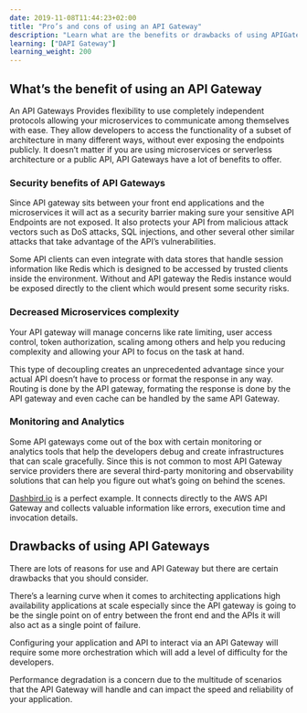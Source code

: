 ```yaml
---
date: 2019-11-08T11:44:23+02:00
title: "Pro’s and cons of using an API Gateway"
description: "Learn what are the benefits or drawbacks of using APIGateway"
learning: ["DAPI Gateway"]
learning_weight: 200
---
```




## What’s the benefit of using an API Gateway

An API Gateways Provides flexibility to use completely independent protocols allowing your microservices to communicate among themselves with ease. They allow developers to access the functionality of a subset of architecture in many different ways, without ever exposing the endpoints publicly. It doesn’t matter if you are using microservices or serverless architecture or a public API, API Gateways have a lot of benefits to offer.


### Security benefits of API Gateways

Since API gateway sits between your front end applications and the microservices it will act as a security barrier making sure your sensitive API Endpoints are not exposed. It also protects your API from malicious attack vectors such as DoS attacks, SQL injections, and other several other similar attacks that take advantage of the API’s vulnerabilities. 

Some API clients can even integrate with data stores that handle session information like Redis which is designed to be accessed by trusted clients inside the environment. Without and API gateway the Redis instance would be exposed directly to the client which would present some security risks.


### Decreased Microservices complexity

Your API gateway will manage concerns like rate limiting, user access control, token authorization, scaling among others and help you reducing complexity and allowing your API to focus on the task at hand. 

This type of decoupling creates an unprecedented advantage since your actual API doesn’t have to process or format the response in any way. Routing is done by the API gateway, formating the response is done by the API gateway and even cache can be handled by the same API Gateway.


### Monitoring and Analytics

Some API gateways come out of the box with certain monitoring or analytics tools that help the developers debug and create infrastructures that can scale gracefully. Since this is not common to most API Gateway service providers there are several third-party monitoring and observability solutions that can help you figure out what’s going on behind the scenes. 

[Dashbird.io](https://dashbird.io/) is a perfect example. It connects directly to the AWS API Gateway and collects valuable information like errors, execution time and invocation details.


## Drawbacks of using API Gateways

There are lots of reasons for use and API Gateway but there are certain drawbacks that you should consider.

There’s a learning curve when it comes to architecting applications high availability applications at scale especially since the API gateway is going to be the single point on of entry between the front end and the APIs it will also act as a single point of failure.

Configuring your application and API to interact via an API Gateway will require some more orchestration which will add a level of difficulty for the developers.

Performance degradation is a concern due to the multitude of scenarios that the API Gateway will handle and can impact the speed and reliability of your application.
